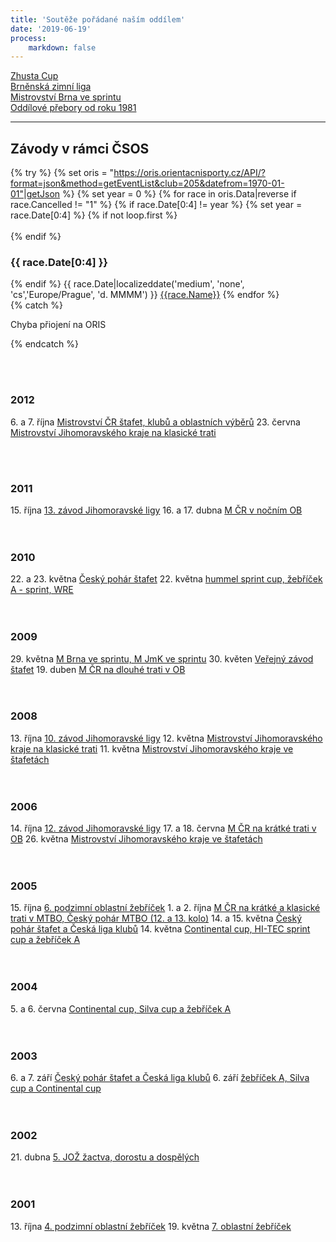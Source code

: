 ```yaml
---
title: 'Soutěže pořádané naším oddílem'
date: '2019-06-19'
process:
    markdown: false
---
```


<div class="row">
    <div class="col-2"><a href="/races/zhustastr.html">Zhusta Cup</a></div>
    <div class="col-3"><a href="http://bzl.zbmob.cz/">Brněnská zimní liga</a></div>
    <div class="col-3"><a href="/races/supersprint.html">Mistrovství Brna ve sprintu</a></div>
    <div class="col-4"><a href="http://zbm.eob.cz/op/op.htm">Oddílové přebory od roku 1981</a></div>
</div>
<hr>

<h2>Závody v rámci ČSOS</h2>

{% try %}
    {% set oris = "https://oris.orientacnisporty.cz/API/?format=json&method=getEventList&club=205&datefrom=1970-01-01"|getJson %}
    {% set year = 0 %}
    {% for race in oris.Data|reverse if race.Cancelled != "1" %}
        {% if race.Date[0:4] != year %}
            {% set year = race.Date[0:4] %}
            {% if not loop.first %} </div><br><br> {% endif %}
            <h3>{{ race.Date[0:4] }}</h3>
            <div class="row">
        {% endif %}
        <span class="col-4 col-xs-3 col-md-2">{{ race.Date|localizeddate('medium', 'none', 'cs','Europe/Prague', 'd. MMMM') }}</span>
        <span class="col-8 col-xs-9 col-md-10"><a href="https://oris.orientacnisporty.cz/Zavod?id={{race.ID}}">{{race.Name}}</a></span>
    {% endfor %}
    </div>
{% catch %}
    <div class="notices red">
        <p> Chyba přiojení na ORIS </p>
    </div>
{% endcatch %}



<br><br>
<h3>2012</h3>
<div class="row">
    <span class="col-4 col-xs-3 col-md-2">6. a 7. října</span>
    <span class="col-8 col-xs-9 col-md-10"><a href="http://mcrdruzstva.eob.cz/">Mistrovství ČR štafet, klubů a oblastních výběrů</a></span>
    <span class="col-4 col-xs-3 col-md-2">23. června</span>
    <span class="col-8 col-xs-9 col-md-10"><a href="http://zbm.eob.cz/zavody/z120623/">Mistrovství Jihomoravského kraje na klasické trati</a></span>
</div>

<br><br>
<h3>2011</h3>
<div class="row">
    <span class="col-4 col-xs-3 col-md-2">15. října</span>
    <span class="col-8 col-xs-9 col-md-10"><a href="http://zbm.eob.cz/zavody/z111015/">13. závod Jihomoravské ligy</a></span>
    <span class="col-4 col-xs-3 col-md-2">16. a 17. dubna</span>
    <span class="col-8 col-xs-9 col-md-10"><a href="http://zbm.eob.cz/zavody/mcr11/">M ČR v nočním OB</a></span>
</div>
<br><br>
<h3>2010</h3>
<div class="row">
    <span class="col-4 col-xs-3 col-md-2">22. a 23. května</span>
    <span class="col-8 col-xs-9 col-md-10"><a href="http://zbm.eob.cz/zavody/z1005/">Český pohár štafet</a></span>
    <span class="col-4 col-xs-3 col-md-2">22. května</span>
    <span class="col-8 col-xs-9 col-md-10"><a href="http://zbm.eob.cz/zavody/z1005/">hummel sprint cup, žebříček A - sprint, WRE</a></span>
</div>
<br><br>
<h3>2009</h3>
<div class="row">
    <span class="col-4 col-xs-3 col-md-2">29. května</span>
    <span class="col-8 col-xs-9 col-md-10"><a href="http://zbm.eob.cz/zavody/z090529/">M Brna ve sprintu, M JmK ve sprintu</a></span>
    <span class="col-4 col-xs-3 col-md-2">30. květen</span>
    <span class="col-8 col-xs-9 col-md-10"><a href="http://zbm.eob.cz/zavody/z080530/">Veřejný závod štafet</a></span>
    <span class="col-4 col-xs-3 col-md-2">19. duben</span>
    <span class="col-8 col-xs-9 col-md-10"><a href="http://zbm.eob.cz/zavody/mcr08/">M ČR na dlouhé trati v OB</a></span>
</div>
<br><br>
<h3>2008</h3>
<div class="row">
    <span class="col-4 col-xs-3 col-md-2">13. října</span>
    <span class="col-8 col-xs-9 col-md-10"><a href="http://zbm.eob.cz/zavody/z071013/">10. závod Jihomoravské ligy</a></span>
    <span class="col-4 col-xs-3 col-md-2">12. května</span>
    <span class="col-8 col-xs-9 col-md-10"><a href="http://zbm.eob.cz/zavody/z070512/">Mistrovství Jihomoravského kraje na klasické trati</a></span>
    <span class="col-4 col-xs-3 col-md-2">11. května</span>
    <span class="col-8 col-xs-9 col-md-10"><a href="http://zbm.eob.cz/zavody/z070511/">Mistrovství Jihomoravského kraje ve štafetách</a></span>
</div>
<br><br>
<h3>2006</h3>
<div class="row">
    <span class="col-4 col-xs-3 col-md-2">14. října</span>
    <span class="col-8 col-xs-9 col-md-10"><a href="http://zbm.eob.cz/zavody/z061014181/">12. závod Jihomoravské ligy</a></span>
    <span class="col-4 col-xs-3 col-md-2">17. a 18. června</span>
    <span class="col-8 col-xs-9 col-md-10"><a href="http://zbm.eob.cz/zavody/mcr06/">M ČR na krátké trati v OB</a></span>
    <span class="col-4 col-xs-3 col-md-2">26. května</span>
    <span class="col-8 col-xs-9 col-md-10"><a href="http://zbm.eob.cz/zavody/z060526918/">Mistrovství Jihomoravského kraje ve štafetách</a></span>
</div>
<br><br>
<h3>2005</h3>
<div class="row">
    <span class="col-4 col-xs-3 col-md-2">15. října</span>
    <span class="col-8 col-xs-9 col-md-10"><a href="http://zbm.eob.cz/zavody/z051015199/">6. podzimní oblastní žebříček</a></span>
    <span class="col-4 col-xs-3 col-md-2">1. a 2. října</span>
    <span class="col-8 col-xs-9 col-md-10"><a href="http://zbm.eob.cz/zavody/mcr05/">M ČR na krátké a klasické trati v MTBO, Český pohár MTBO (12. a 13. kolo)</a></span>
    <span class="col-4 col-xs-3 col-md-2">14. a 15. května</span>
    <span class="col-8 col-xs-9 col-md-10"><a href="http://zbm.eob.cz/zavody/z0505/">Český pohár štafet a Česká liga klubů</a></span>
    <span class="col-4 col-xs-3 col-md-2">14. května</span>
    <span class="col-8 col-xs-9 col-md-10"><a href="http://zbm.eob.cz/zavody/z0505/">Continental cup, HI-TEC sprint cup a žebříček A</a></span>
</div>
<br><br>
<h3>2004</h3>
<div class="row">
    <span class="col-4 col-xs-3 col-md-2">5. a 6. června</span>
    <span class="col-8 col-xs-9 col-md-10"><a href="http://zbm.eob.cz/zavody/z0406/vysledky.htm">Continental cup, Silva cup a žebříček A</a></span>
</div>
<br><br>
<h3>2003</h3>
<div class="row">
    <span class="col-4 col-xs-3 col-md-2">6. a 7. září</span>
    <span class="col-8 col-xs-9 col-md-10"><a href="http://zbm.eob.cz/zavody/z0309/vysledky.htm">Český pohár štafet a Česká liga klubů</a></span>
    <span class="col-4 col-xs-3 col-md-2">6. září</span>
    <span class="col-8 col-xs-9 col-md-10"><a href="http://zbm.eob.cz/zavody/z0309/vysledky.htm">žebříček A, Silva cup a Continental cup</a></span>
</div>
<br><br>
<h3>2002</h3>
<div class="row">
    <span class="col-4 col-xs-3 col-md-2">21. dubna</span>
    <span class="col-8 col-xs-9 col-md-10"><a href="http://zbm.eob.cz/zavody/z020421041/">5. JOŽ žactva, dorostu a dospělých</a></span>
</div>
<br><br>
<h3>2001</h3>
<div class="row">
    <span class="col-4 col-xs-3 col-md-2">13. října</span>
    <span class="col-8 col-xs-9 col-md-10"><a href="http://zbm.eob.cz/zavody/z011013189/vysledky.htm">4. podzimní oblastní žebříček</a></span>
    <span class="col-4 col-xs-3 col-md-2">19. května</span>
    <span class="col-8 col-xs-9 col-md-10"><a href="http://zbm.eob.cz/zavody/z010519064/vysledky.htm">7. oblastní žebříček</a></span>
</div>
<br><br>





